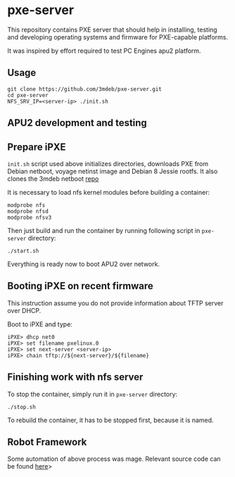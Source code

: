 pxe-server
==========

This repository contains PXE server that should help in installing, testing and
developing operating systems and firmware for PXE-capable platforms.

It was inspired by effort required to test PC Engines apu2 platform.

Usage
-----

```
git clone https://github.com/3mdeb/pxe-server.git
cd pxe-server
NFS_SRV_IP=<server-ip> ./init.sh
```

APU2 development and testing
----------------------------

## Prepare iPXE
`init.sh` script used above initializes directories, downloads PXE from Debian
netboot, voyage netinst image and Debian 8 Jessie rootfs. It also clones the
3mdeb netboot [repo](https://github.com/3mdeb/netboot.git)

It is necessary to load nfs kernel modules before building a container:
```
modprobe nfs
modprobe nfsd
modprobe nfsv3
```
Then just build and run the container by running following script in
`pxe-server` directory:

```
./start.sh
```

Everything is ready now to boot APU2 over network.

## Booting iPXE on recent firmware

This instruction assume you do not provide information about TFTP server over
DHCP.

Boot to iPXE and type:

```
iPXE> dhcp net0
iPXE> set filename pxelinux.0
iPXE> set next-server <server-ip>
iPXE> chain tftp://${next-server}/${filename}
```

## Finishing work with nfs server

To stop the container, simply run it in `pxe-server` directory:
```
./stop.sh
```
To rebuild the container, it has to be stopped first, because it is named.

## Robot Framework

Some automation of above process was mage. Relevant source code can be found
[here](https://github.com/pcengines/apu-test-suite)>
